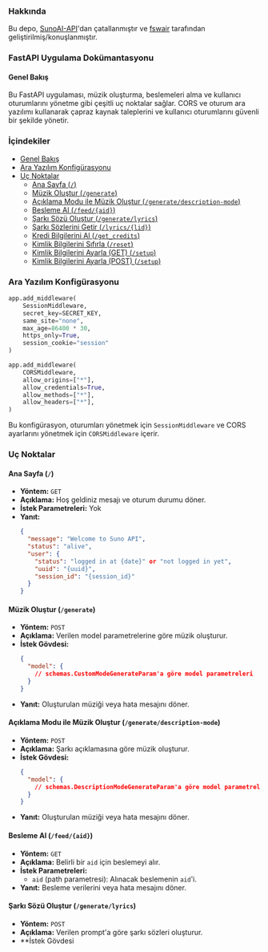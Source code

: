 ### Hakkında

Bu depo, [SunoAI-API](https://github.com/SunoAI-API/Suno-API)'dan çatallanmıştır ve [fswair](https://github.com/fswair) tarafından geliştirilmiş/konuşlanmıştır.

### FastAPI Uygulama Dokümantasyonu

#### Genel Bakış

Bu FastAPI uygulaması, müzik oluşturma, beslemeleri alma ve kullanıcı oturumlarını yönetme gibi çeşitli uç noktalar sağlar. CORS ve oturum ara yazılımı kullanarak çapraz kaynak taleplerini ve kullanıcı oturumlarını güvenli bir şekilde yönetir.

### İçindekiler

- [Genel Bakış](#genel-bakış)
- [Ara Yazılım Konfigürasyonu](#ara-yazılım-konfigürasyonu)
- [Uç Noktalar](#uç-noktalar)
  - [Ana Sayfa (`/`)](#ana-sayfa-)
  - [Müzik Oluştur (`/generate`)](#müzik-oluştur-generate)
  - [Açıklama Modu ile Müzik Oluştur (`/generate/description-mode`)](#açıklama-modu-ile-müzik-oluştur-generatedescription-mode)
  - [Besleme Al (`/feed/{aid}`)](#besleme-al-feedaid)
  - [Şarkı Sözü Oluştur (`/generate/lyrics`)](#şarkı-sözü-oluştur-generatelyrics)
  - [Şarkı Sözlerini Getir (`/lyrics/{lid}`)](#şarkı-sözlerini-getir-lyricslid)
  - [Kredi Bilgilerini Al (`/get_credits`)](#kredi-bilgilerini-al-get_credits)
  - [Kimlik Bilgilerini Sıfırla (`/reset`)](#kimlik-bilgilerini-sıfırla-reset)
  - [Kimlik Bilgilerini Ayarla (GET) (`/setup`)](#kimlik-bilgilerini-ayarla-get-setup)
  - [Kimlik Bilgilerini Ayarla (POST) (`/setup`)](#kimlik-bilgilerini-ayarla-post-setup)

### Ara Yazılım Konfigürasyonu

```python
app.add_middleware(
    SessionMiddleware,
    secret_key=SECRET_KEY,
    same_site="none",
    max_age=86400 * 30,
    https_only=True,
    session_cookie="session"
)

app.add_middleware(
    CORSMiddleware,
    allow_origins=["*"],
    allow_credentials=True,
    allow_methods=["*"],
    allow_headers=["*"],
)
```

Bu konfigürasyon, oturumları yönetmek için `SessionMiddleware` ve CORS ayarlarını yönetmek için `CORSMiddleware` içerir.

### Uç Noktalar

#### Ana Sayfa (`/`)

- **Yöntem:** `GET`
- **Açıklama:** Hoş geldiniz mesajı ve oturum durumu döner.
- **İstek Parametreleri:** Yok
- **Yanıt:**
  ```json
  {
    "message": "Welcome to Suno API",
    "status": "alive",
    "user": {
      "status": "logged in at {date}" or "not logged in yet",
      "uuid": "{uuid}",
      "session_id": "{session_id}"
    }
  }
  ```

#### Müzik Oluştur (`/generate`)

- **Yöntem:** `POST`
- **Açıklama:** Verilen model parametrelerine göre müzik oluşturur.
- **İstek Gövdesi:**
  ```json
  {
    "model": {
      // schemas.CustomModeGenerateParam'a göre model parametreleri
    }
  }
  ```
- **Yanıt:** Oluşturulan müziği veya hata mesajını döner.

#### Açıklama Modu ile Müzik Oluştur (`/generate/description-mode`)

- **Yöntem:** `POST`
- **Açıklama:** Şarkı açıklamasına göre müzik oluşturur.
- **İstek Gövdesi:**
  ```json
  {
    "model": {
      // schemas.DescriptionModeGenerateParam'a göre model parametreleri
    }
  }
  ```
- **Yanıt:** Oluşturulan müziği veya hata mesajını döner.

#### Besleme Al (`/feed/{aid}`)

- **Yöntem:** `GET`
- **Açıklama:** Belirli bir `aid` için beslemeyi alır.
- **İstek Parametreleri:**
  - `aid` (path parametresi): Alınacak beslemenin `aid`'i.
- **Yanıt:** Besleme verilerini veya hata mesajını döner.

#### Şarkı Sözü Oluştur (`/generate/lyrics`)

- **Yöntem:** `POST`
- **Açıklama:** Verilen prompt'a göre şarkı sözleri oluşturur.
- \*\*İstek Gövdesi
